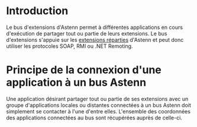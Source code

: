# Introduction #
Le bus d'extensions d'Astenn permet à différentes applications en cours d'exécution de partager tout ou partie de leurs extensions. Le bus d'extensions s'appuie sur les [extensions réparties](ExtensionsReparties.md) d'Astenn et peut donc utiliser les protocoles SOAP, RMI ou .NET Remoting.

# Principe de la connexion d'une application à un bus Astenn #
Une application désirant partager tout ou partie de ses extensions avec un groupe d'applications locales ou distantes connectées à un bus Astenn doit simplement se contacter à l'une d'entre elles. L'ensemble des coordonnées des applications connectées au bus sont récupérées auprès de celle-ci.